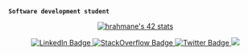
**`Software development student`**

<div id="header" align="center">

  <a href="https://github.com/oakoudad/badge42"><img src="https://badge.mediaplus.ma/darkblue/hrahmane" alt="hrahmane's 42 stats" /></a>
</div>
<div id="badges" align="center">
  <a href="https://www.linkedin.com/in/hafida-rahmane-ab22931ab/">
  <img src="https://img.shields.io/badge/LinkedIn-blue?style=for-the-badge&logo=linkedin&logoColor=white" alt="LinkedIn Badge" />
  </a>
  <a href="https://stackoverflow.com/users/13512933/hafida-rahmane">
  <img src="https://img.shields.io/badge/Stackoverflow-orange?style=for-the-badge&logo=stackoverflow&logoColor=white" alt="StackOverflow Badge"/>
  </a>
  <a href="https://twitter.com/_0xhafida">
  <img src="https://img.shields.io/badge/Twitter-blue?style=for-the-badge&logo=twitter&logoColor=white" alt="Twitter Badge"/>
  </a>
  <picture>
<source 
  srcset="https://github-readme-stats.vercel.app/api?username=hafidara&show_icons=true&theme=dark"
  media="(prefers-color-scheme: dark)"
/>
<source
  srcset="https://github-readme-stats.vercel.app/api?username=hafidara&show_icons=true"
  media="(prefers-color-scheme: light), (prefers-color-scheme: no-preference)"
/>
<img src="https://github-readme-stats.vercel.app/api?username=hafidara&show_icons=true" />
</picture>
</div>

<!--
**hafidara/hafidara** is a ✨ _special_ ✨ repository because its `README.md` (this file) appears on your GitHub profile.

Here are some ideas to get you started:

- 🔭 I’m currently working on ...
- 🌱 I’m currently learning ...
- 👯 I’m looking to collaborate on ...
- 🤔 I’m looking for help with ...
- 💬 Ask me about ...
- 📫 How to reach me: ...
- 😄 Pronouns: ...
- ⚡ Fun fact: ...
-->
